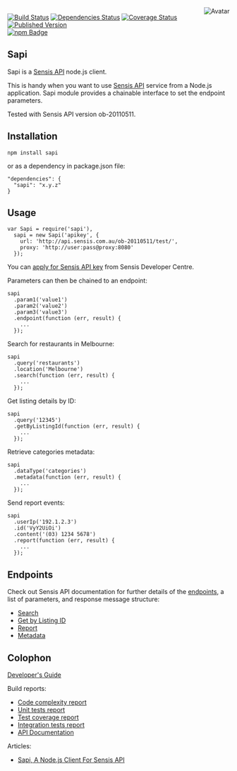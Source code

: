<img align="right" src="https://raw.github.com/cliffano/sapi/master/avatar.jpg" alt="Avatar"/>

[![Build Status](https://img.shields.io/travis/cliffano/sapi.svg)](http://travis-ci.org/cliffano/sapi)
[![Dependencies Status](https://img.shields.io/david/cliffano/sapi.svg)](http://david-dm.org/cliffano/sapi)
[![Coverage Status](https://img.shields.io/coveralls/cliffano/sapi.svg)](https://coveralls.io/r/cliffano/sapi?branch=master)
[![Published Version](https://img.shields.io/npm/v/sapi.svg)](http://www.npmjs.com/package/sapi)
<br/>
[![npm Badge](https://nodei.co/npm/sapi.png)](http://npmjs.org/package/sapi)

Sapi
----

Sapi is a [Sensis API](http://developers.sensis.com.au/about) node.js client.

This is handy when you want to use [Sensis API](http://developers.sensis.com.au/about) service from a Node.js application. Sapi module provides a chainable interface to set the endpoint parameters.

Tested with Sensis API version ob-20110511.

Installation
------------

    npm install sapi

or as a dependency in package.json file:

    "dependencies": {
      "sapi": "x.y.z"
    }

Usage
-----

    var Sapi = require('sapi'),
      sapi = new Sapi('apikey', {
        url: 'http://api.sensis.com.au/ob-20110511/test/',
        proxy: 'http://user:pass@proxy:8080'
      });

You can [apply for Sensis API key](http://developers.sensis.com.au/docs/getting_started/Apply_for_an_API_key) from Sensis Developer Centre.

Parameters can then be chained to an endpoint:

    sapi
      .param1('value1')
      .param2('value2')
      .param3('value3')
      .endpoint(function (err, result) {
        ...
      });

Search for restaurants in Melbourne:

    sapi
      .query('restaurants')
      .location('Melbourne')
      .search(function (err, result) {
        ...
      });

Get listing details by ID:

    sapi
      .query('12345')
      .getByListingId(function (err, result) {
        ...
      });

Retrieve categories metadata:

    sapi
      .dataType('categories')
      .metadata(function (err, result) {
        ...
      });

Send report events:

    sapi
      .userIp('192.1.2.3')
      .id('VyY2UiOi')
      .content('(03) 1234 5678')
      .report(function (err, result) {
        ...
      });

Endpoints
---------

Check out Sensis API documentation for further details of the [endpoints](http://developers.sensis.com.au/docs/using_endpoints), a list of parameters, and response message structure:

* [Search](http://developers.sensis.com.au/docs/endpoint_reference/Search)
* [Get by Listing ID](http://developers.sensis.com.au/docs/endpoint_reference/Get_by_Listing_ID)
* [Report](http://developers.sensis.com.au/docs/endpoint_reference/Report)
* [Metadata](http://developers.sensis.com.au/docs/endpoint_reference/Metadata)

Colophon
--------

[Developer's Guide](http://cliffano.github.io/developers_guide.html#nodejs)

Build reports:

* [Code complexity report](http://cliffano.github.io/sapi/complexity/plato/index.html)
* [Unit tests report](http://cliffano.github.io/sapi/test/buster.out)
* [Test coverage report](http://cliffano.github.io/sapi/coverage/buster-istanbul/lcov-report/lib/index.html)
* [Integration tests report](http://cliffano.github.io/sapi/test-integration/buster.out)
* [API Documentation](http://cliffano.github.io/sapi/doc/dox-foundation/index.html)

Articles:

* [Sapi, A Node.js Client For Sensis API](http://blog.cliffano.com/2012/07/15/sapi-a-node-js-client-for-sensis-api/)
